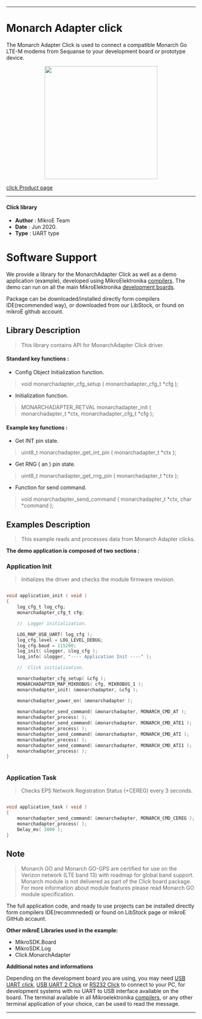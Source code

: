
---
# Monarch Adapter click

The Monarch Adapter Click is used to connect a compatible Monarch Go LTE-M modems from Sequanse to your development board or prototype device.

<p align="center">
  <img src="https://download.mikroe.com/images/click_for_ide/monarchadapter_click.png" height=300px>
</p>

[click Product page](https://www.mikroe.com/monarch-adapter-click)

---


#### Click library 

- **Author**        : MikroE Team
- **Date**          : Jun 2020.
- **Type**          : UART type


# Software Support

We provide a library for the MonarchAdapter Click 
as well as a demo application (example), developed using MikroElektronika 
[compilers](https://shop.mikroe.com/compilers). 
The demo can run on all the main MikroElektronika [development boards](https://shop.mikroe.com/development-boards).

Package can be downloaded/installed directly form compilers IDE(recommended way), or downloaded from our LibStock, or found on mikroE github account. 

## Library Description

> This library contains API for MonarchAdapter Click driver.

#### Standard key functions :

- Config Object Initialization function.
> void monarchadapter_cfg_setup ( monarchadapter_cfg_t *cfg ); 
 
- Initialization function.
> MONARCHADAPTER_RETVAL monarchadapter_init ( monarchadapter_t *ctx, monarchadapter_cfg_t *cfg );

#### Example key functions :

- Get INT pin state.
> uint8_t monarchadapter_get_int_pin ( monarchadapter_t *ctx );
 
- Get RNG ( an ) pin state.
> uint8_t monarchadapter_get_rng_pin ( monarchadapter_t *ctx );

- Function for send command.
> void monarchadapter_send_command ( monarchadapter_t *ctx, char *command );

## Examples Description

> This example reads and processes data from Monarch Adapter clicks.

**The demo application is composed of two sections :**

### Application Init 

> Initializes the driver and checks the module firmware revision.

```c

void application_init ( void )
{
    log_cfg_t log_cfg;
    monarchadapter_cfg_t cfg;

    //  Logger initialization.

    LOG_MAP_USB_UART( log_cfg );
    log_cfg.level = LOG_LEVEL_DEBUG;
    log_cfg.baud = 115200;
    log_init( &logger, &log_cfg );
    log_info( &logger, "---- Application Init ----" );

    //  Click initialization.

    monarchadapter_cfg_setup( &cfg );
    MONARCHADAPTER_MAP_MIKROBUS( cfg, MIKROBUS_1 );
    monarchadapter_init( &monarchadapter, &cfg );

    monarchadapter_power_on( &monarchadapter );
    
    monarchadapter_send_command( &monarchadapter, MONARCH_CMD_AT );
    monarchadapter_process( );
    monarchadapter_send_command( &monarchadapter, MONARCH_CMD_ATE1 );
    monarchadapter_process( );
    monarchadapter_send_command( &monarchadapter, MONARCH_CMD_ATI );
    monarchadapter_process( );
    monarchadapter_send_command( &monarchadapter, MONARCH_CMD_ATI1 );
    monarchadapter_process( );
}
  
```

### Application Task

> Checks EPS Network Registration Status (+CEREG) every 3 seconds.

```c

void application_task ( void )
{
    monarchadapter_send_command( &monarchadapter, MONARCH_CMD_CEREG );
    monarchadapter_process( );
    Delay_ms( 3000 );
}

```

## Note

> Monarch GO and Monarch GO-GPS are certified for use on the Verizon network (LTE band 13) 
> with roadmap for global band support. Monarch module is not delivered as part of 
> the Click board package. For more information about module features please read 
> Monarch GO module specification.

The full application code, and ready to use projects can be  installed directly form compilers IDE(recommneded) or found on LibStock page or mikroE GitHub accaunt.

**Other mikroE Libraries used in the example:** 

- MikroSDK.Board
- MikroSDK.Log
- Click.MonarchAdapter

**Additional notes and informations**

Depending on the development board you are using, you may need 
[USB UART click](https://shop.mikroe.com/usb-uart-click), 
[USB UART 2 Click](https://shop.mikroe.com/usb-uart-2-click) or 
[RS232 Click](https://shop.mikroe.com/rs232-click) to connect to your PC, for 
development systems with no UART to USB interface available on the board. The 
terminal available in all Mikroelektronika 
[compilers](https://shop.mikroe.com/compilers), or any other terminal application 
of your choice, can be used to read the message.



---
